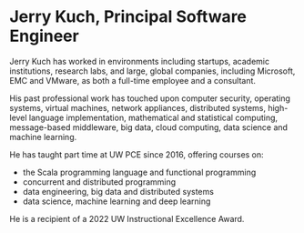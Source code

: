 # Jerry Kuch, Principal Software Engineer

Jerry Kuch has worked in environments including startups, academic institutions, research labs, and large, global companies, including Microsoft, EMC and VMware, as both a full-time employee and a consultant.

His past professional work has touched upon computer security, operating systems, virtual machines, network appliances, distributed systems, high-level language implementation, mathematical and statistical computing, message-based middleware, big data, cloud computing, data science and machine learning.

He has taught part time at UW PCE since 2016, offering courses on:

   - the Scala programming language and functional programming
   - concurrent and distributed programming
   - data engineering, big data and distributed systems
   - data science, machine learning and deep learning

He is a recipient of a 2022 UW Instructional Excellence Award.
